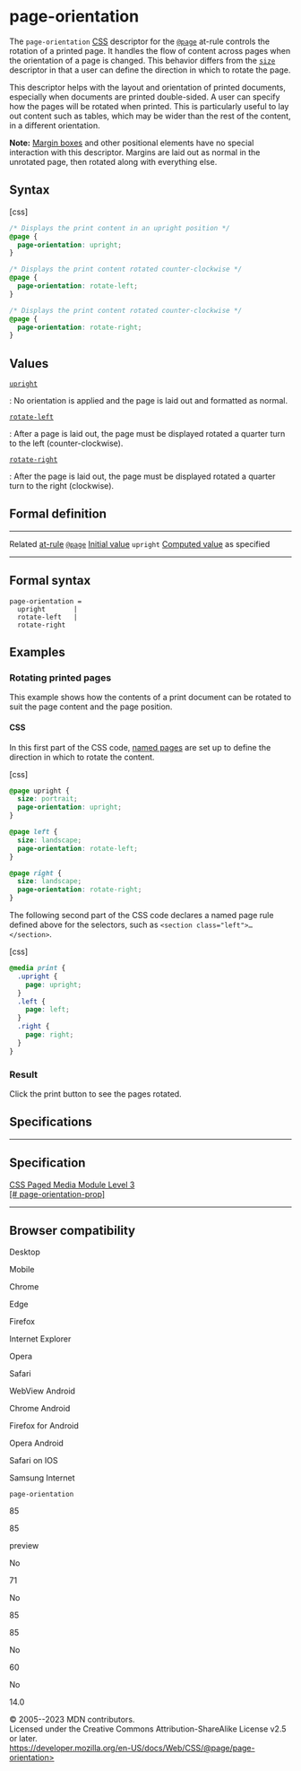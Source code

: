page-orientation
================

The `page-orientation`
[CSS](https://developer.mozilla.org/en-US/docs/Web/CSS) descriptor for
the [`@page`](@page.md) at-rule controls the rotation of a printed page.
It handles the flow of content across pages when the orientation of a
page is changed. This behavior differs from the [`size`](size.md)
descriptor in that a user can define the direction in which to rotate
the page.

This descriptor helps with the layout and orientation of printed
documents, especially when documents are printed double-sided. A user
can specify how the pages will be rotated when printed. This is
particularly useful to lay out content such as tables, which may be
wider than the rest of the content, in a different orientation.

**Note:** [Margin boxes](@page.md#margin_at-rules) and other positional
elements have no special interaction with this descriptor. Margins are
laid out as normal in the unrotated page, then rotated along with
everything else.

Syntax
------

[css]

```css
/* Displays the print content in an upright position */
@page {
  page-orientation: upright;
}

/* Displays the print content rotated counter-clockwise */
@page {
  page-orientation: rotate-left;
}

/* Displays the print content rotated counter-clockwise */
@page {
  page-orientation: rotate-right;
}
```

Values
------

[`upright`](#upright)

:   No orientation is applied and the page is laid out and formatted as
    normal.

[`rotate-left`](#rotate-left)

:   After a page is laid out, the page must be displayed rotated a
    quarter turn to the left (counter-clockwise).

[`rotate-right`](#rotate-right)

:   After the page is laid out, the page must be displayed rotated a
    quarter turn to the right (clockwise).

Formal definition
-----------------

  ------------------------------------- ---------------------
  Related [at-rule](at-rule.md)         [`@page`](@page.md)
  [Initial value](initial_value.md)     `upright`
  [Computed value](computed_value.md)   as specified
  ------------------------------------- ---------------------

Formal syntax
-------------

```
page-orientation = 
  upright       |
  rotate-left   |
  rotate-right  
```

Examples
--------

### Rotating printed pages

This example shows how the contents of a print document can be rotated
to suit the page content and the page position.

#### CSS

In this first part of the CSS code, [named pages](@page.md#named_pages)
are set up to define the direction in which to rotate the content.

[css]

```css
@page upright {
  size: portrait;
  page-orientation: upright;
}

@page left {
  size: landscape;
  page-orientation: rotate-left;
}

@page right {
  size: landscape;
  page-orientation: rotate-right;
}
```

The following second part of the CSS code declares a named page rule
defined above for the selectors, such as
`<section class="left">…</section>`.

[css]

```css
@media print {
  .upright {
    page: upright;
  }
  .left {
    page: left;
  }
  .right {
    page: right;
  }
}
```

### Result

Click the print button to see the pages rotated.

Specifications
--------------

  -------------------------------------------------------------------------------------------

Specification
  -------------------------------------------------------------------------------------------

  [CSS Paged Media Module Level 3\
  [\#
  page-orientation-prop]](https://drafts.csswg.org/css-page/#page-orientation-prop)

  -------------------------------------------------------------------------------------------

Browser compatibility
---------------------

Desktop

Mobile

Chrome

Edge

Firefox

Internet Explorer

Opera

Safari

WebView Android

Chrome Android

Firefox for Android

Opera Android

Safari on IOS

Samsung Internet

`page-orientation`

85

85

preview

No

71

No

85

85

No

60

No

14.0

© 2005--2023 MDN contributors.\
Licensed under the Creative Commons Attribution-ShareAlike License v2.5
or later.\
https://developer.mozilla.org/en-US/docs/Web/CSS/@page/page-orientation>
